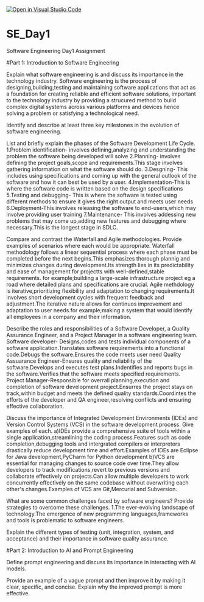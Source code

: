 [![Open in Visual Studio Code](https://classroom.github.com/assets/open-in-vscode-2e0aaae1b6195c2367325f4f02e2d04e9abb55f0b24a779b69b11b9e10269abc.svg)](https://classroom.github.com/online_ide?assignment_repo_id=18392251&assignment_repo_type=AssignmentRepo)
# SE_Day1
Software Engineering Day1 Assignment

#Part 1: Introduction to Software Engineering

Explain what software engineering is and discuss its importance in the technology industry.
Software engineering is the process of designing,building,testing and maintaining software applications that act as a foundation for creating reliable and efficient software solutions,  important to the technology industry by providing a strucured method to build complex digital systems across  various platforms and devices hence solving a problem or satisfying a technological need.

Identify and describe at least three key milestones in the evolution of software engineering.


List and briefly explain the phases of the Software Development Life Cycle.
1.Problem identification- involves defining,analyzing and understanding the problem the software being developed will solve
2.Planning- involves defining the project goals,scope and requirements.This stage involves  gathering information on what the software should do.
3.Desgning- This includes using specifications and coming up with the general outlook of the software and how it can best be used by a user.
4.Implementation-This is where the software code is written based on the design specifications
5.Testing and debugging- This is where the software is tested using different methods to ensure it gives the right output and meets user needs
6.Deployment-This involves releasing the software to end-users,which may involve providing user training
7.Maintenance- This involves addessing new problems that may come up,adding new features and debugging where necessary.This is the longest stage in SDLC.

Compare and contrast the Waterfall and Agile methodologies. Provide examples of scenarios where each would be appropriate.
Waterfall methodology follows a linear sequential process where each phase must be completed before the next begins.This emphasizes thorough plannig and minimizes changes during development.Its strength lies in its predictability and ease of management for projectts with well-defined,stable requirements. for example;building a large-scale infrastructure project eg a road where detailed plans and specifications are crucial.
Agile methdology is iterative,prioritizing flexibility and adaptation to changing requirements.It involves short development cycles with frequent feedback and adjustment.The iterative nature allows for continuos improvement and adaptation to user needs.for example;making a system that would identify all employees in a company and their information.

Describe the roles and responsibilities of a Software Developer, a Quality Assurance Engineer, and a Project Manager in a software engineering team.
Software developer- Designs,codes and tests individual components of a software application.Translates software requirements into a functional code.Debugs the software.Ensures the code meets user need
Quality Assuarance Engineer-Ensures quality and reliability of the software.Develops and executes test plans.Indentifies and reports bugs in the software.Verifies that the software meets specified requirements.
Project Manager-Responsible for overrall planning,execution and completion of software development project.Ensurres the project stays on track,within budget and meets the defined quality standards.Coordintes the efforts of the developer and QA engineer,resolving conflicts and ensuring effective collaboration.

Discuss the importance of Integrated Development Environments (IDEs) and Version Control Systems (VCS) in the software development process. Give examples of each.
a)IDEs provide a comprehensive suite of tools within a single application,streamlining  the coding process.Features such as code completion,debugging tools and intergrated compilers or interpreters drastically reduce development time and effort.Examples of IDEs are Eclipse for Java development,PyCharm for Python development 
b)VCS are essential for managing changes to source code over time.They  allow developers to track modifications,revert to previous versions and collaborate effectively on projects.Can allow multiple developers  to work concurrently effectively  on the same codebase without overwriting each other's changes.Examples of VCS are Git,Mercurial and Subversion.

What are some common challenges faced by software engineers? Provide strategies to overcome these challenges.
1.The ever-evolving landscape of technology.The emergence of new programming languages,frameworks and tools is problematic to software engineers.

Explain the different types of testing (unit, integration, system, and acceptance) and their importance in software quality assurance.


#Part 2: Introduction to AI and Prompt Engineering


Define prompt engineering and discuss its importance in interacting with AI models.


Provide an example of a vague prompt and then improve it by making it clear, specific, and concise. Explain why the improved prompt is more effective.
